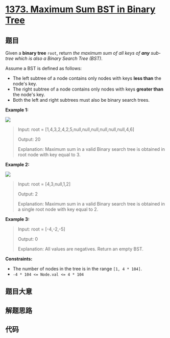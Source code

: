 # [1373. Maximum Sum BST in Binary Tree](https://leetcode.com/problems/maximum-sum-bst-in-binary-tree/)

## 题目

Given a **binary tree** `root`, return _the maximum sum of all keys of **any**
sub-tree which is also a Binary Search Tree (BST)_.

Assume a BST is defined as follows:

  * The left subtree of a node contains only nodes with keys **less than** the node's key.
  * The right subtree of a node contains only nodes with keys **greater than** the node's key.
  * Both the left and right subtrees must also be binary search trees.



**Example 1:**

![](https://assets.leetcode.com/uploads/2020/01/30/sample_1_1709.png)

> Input: root = [1,4,3,2,4,2,5,null,null,null,null,null,null,4,6]
> 
> Output: 20
> 
> Explanation: Maximum sum in a valid Binary search tree is obtained in root node with key equal to 3.

**Example 2:**

![](https://assets.leetcode.com/uploads/2020/01/30/sample_2_1709.png)

> Input: root = [4,3,null,1,2]
> 
> Output: 2
> 
> Explanation: Maximum sum in a valid Binary search tree is obtained in a single root node with key equal to 2.

**Example 3:**

> Input: root = [-4,-2,-5]
> 
> Output: 0
> 
> Explanation: All values are negatives. Return an empty BST.

**Constraints:**

  * The number of nodes in the tree is in the range `[1, 4 * 104]`.
  * `-4 * 104 <= Node.val <= 4 * 104`


## 题目大意

## 解题思路

## 代码

```javascript

```


